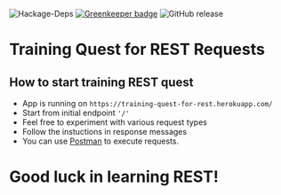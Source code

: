 ![Hackage-Deps](https://img.shields.io/hackage-deps/v/lens.svg)
[![Greenkeeper badge](https://badges.greenkeeper.io/AliakseiBychyk/restful-api-nodejs-express.svg)](https://greenkeeper.io/)
![[GitHub release](https://img.shields.io/github/release/AliakseiBychyk/restful-api-nodejs-express.svg)](https://github.com/AliakseiBychyk/restful-api-nodejs-express/releases/latest)

# Training Quest for REST Requests #

## How to start training REST quest ##
* App is running on `https://training-quest-for-rest.herokuapp.com/`
* Start from initial endpoint `'/'`
* Feel free to experiment with various request types
* Follow the instuctions in response messages
* You can use [Postman](https://www.getpostman.com/apps) to execute requests.
# Good luck in learning REST! #



